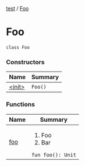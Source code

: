 [test](../../index.md) / [Foo](./index.md)

# Foo

`class Foo`

### Constructors

| Name | Summary |
|---|---|
| [&lt;init&gt;](-init-.md) | `Foo()` |

### Functions

| Name | Summary |
|---|---|
| [foo](foo.md) | <ol><li>Foo</li><li>Bar</li></ol>`fun foo(): Unit` |
